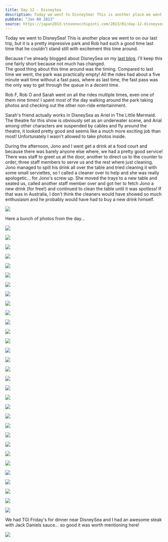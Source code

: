 ```yaml
---
title: Day 12 - DisneySea
description: Today we went to DisneySea! This is another place we went to on our last trip, but it is a pretty impressive park and Rob had such a good ti...
pubDate: "Jan 08 2013"
source: https://japan2013.stevenocchipinti.com/2013/01/day-12-disneysea.html
---
```


Today we went to DisneySea! This is another place we went to on our last trip, but it is a pretty impressive park and Rob had such a good time last time that he couldn't stand still with excitement this time around.

Because I've already blogged about DisneySea on my [last blog](http://japan2010.stevenocchipinti.com/2010/01/day-8-disneysea.html), I'll keep this one fairly short because not much has changed.  
The good thing about this time around was the timing. Compared to last time we went, the park was practically empty! All the rides had about a five minute wait time without a fast pass, where as last time, the fast pass was the only way to get through the queue in a decent time.

Rob F, Rob O and Sarah went on all the rides multiple times, even one of them nine times! I spent most of the day walking around the park taking photos and checking out the other non-ride entertainment.

Sarah's friend actually works in DisneySea as Ariel in The Little Mermaid. The theatre for this show is obviously set as an underwater scene, and Arial among other characters are suspended by cables and fly around the theatre, it looked pretty good and seems like a much more exciting job than most! Unfortunately I wasn't allowed to take photos inside.

During the afternoon, Jono and I went get a drink at a food court and because there was barely anyone else where, we had a pretty good service! There was staff to greet us at the door, another to direct us to the counter to order, three staff members to serve us and the rest where just cleaning. Jono managed to spill his drink all over the table and tried cleaning it with some small serviettes, so I called a cleaner over to help and she was really apologetic... for Jono's screw up. She moved the trays to a new table and seated us, called another staff member over and got her to fetch Jono a new drink (for free!) and continued to clean the table until it was spotless! If that was in Australia, I don't think the cleaners would have showed so much enthusiasm and he probably would have had to buy a new drink himself.

[![](https://4.bp.blogspot.com/-Z5np_KuaWNk/UO2GC17jrzI/AAAAAAAAAw8/JLs-OvT8D94/s320/DSC_7501.JPG)](https://4.bp.blogspot.com/-Z5np_KuaWNk/UO2GC17jrzI/AAAAAAAAAw8/JLs-OvT8D94/s1600/DSC_7501.JPG)

Here a bunch of photos from the day...

[![](https://3.bp.blogspot.com/-8k577ppoEV8/UO2F7hq8OjI/AAAAAAAAAus/iIC8JvnPnxQ/s320/DSC_7224.JPG)](https://3.bp.blogspot.com/-8k577ppoEV8/UO2F7hq8OjI/AAAAAAAAAus/iIC8JvnPnxQ/s1600/DSC_7224.JPG)

[![](https://2.bp.blogspot.com/-uzPgUkP6N2U/UO2F7_IBO1I/AAAAAAAAAuw/6flZNPlSxCo/s320/DSC_7258.JPG)](https://2.bp.blogspot.com/-uzPgUkP6N2U/UO2F7_IBO1I/AAAAAAAAAuw/6flZNPlSxCo/s1600/DSC_7258.JPG)

[![](https://4.bp.blogspot.com/-Y4mcXCUvSvo/UO2F7z6EpfI/AAAAAAAAAu0/L6Q4B_DJc-g/s320/DSC_7288.JPG)](https://4.bp.blogspot.com/-Y4mcXCUvSvo/UO2F7z6EpfI/AAAAAAAAAu0/L6Q4B_DJc-g/s1600/DSC_7288.JPG)

[![](https://2.bp.blogspot.com/-X_gjARsZ1_I/UO2F8ZWBWfI/AAAAAAAAAu4/QOnhgBVX7EA/s320/DSC_7293.JPG)](https://2.bp.blogspot.com/-X_gjARsZ1_I/UO2F8ZWBWfI/AAAAAAAAAu4/QOnhgBVX7EA/s1600/DSC_7293.JPG)

[![](https://4.bp.blogspot.com/-pmdJZiJ2ChA/UO2F8-0Yz6I/AAAAAAAAAu8/4Ny7tyrY1HI/s320/DSC_7305.JPG)](https://4.bp.blogspot.com/-pmdJZiJ2ChA/UO2F8-0Yz6I/AAAAAAAAAu8/4Ny7tyrY1HI/s1600/DSC_7305.JPG)

[![](https://2.bp.blogspot.com/-kfSbLx3g4Dk/UO2F9KV-y8I/AAAAAAAAAvA/9VUpX0q7sSk/s320/DSC_7322.JPG)](https://2.bp.blogspot.com/-kfSbLx3g4Dk/UO2F9KV-y8I/AAAAAAAAAvA/9VUpX0q7sSk/s1600/DSC_7322.JPG)

[![](https://1.bp.blogspot.com/-dPMPUls1dxI/UO2F9doSDQI/AAAAAAAAAvI/DsZsGjPmA7s/s320/DSC_7328.JPG)](https://1.bp.blogspot.com/-dPMPUls1dxI/UO2F9doSDQI/AAAAAAAAAvI/DsZsGjPmA7s/s1600/DSC_7328.JPG)

[![](https://1.bp.blogspot.com/-mH7JeQR05nk/UO2F98LVh_I/AAAAAAAAAvQ/KoCr5ARvFBc/s320/DSC_7345.JPG)](https://1.bp.blogspot.com/-mH7JeQR05nk/UO2F98LVh_I/AAAAAAAAAvQ/KoCr5ARvFBc/s1600/DSC_7345.JPG)

[![](https://1.bp.blogspot.com/-sJj9Vqx_A20/UO2F-BsGhWI/AAAAAAAAAvY/GsD4hDXKVGM/s320/DSC_7370.JPG)](https://1.bp.blogspot.com/-sJj9Vqx_A20/UO2F-BsGhWI/AAAAAAAAAvY/GsD4hDXKVGM/s1600/DSC_7370.JPG)

[![](https://1.bp.blogspot.com/-mLfRF_SVkIU/UO2F-QU9ceI/AAAAAAAAAvg/Qq80rDM9x4U/s320/DSC_7373.JPG)](https://1.bp.blogspot.com/-mLfRF_SVkIU/UO2F-QU9ceI/AAAAAAAAAvg/Qq80rDM9x4U/s1600/DSC_7373.JPG)

[![](https://4.bp.blogspot.com/-6Xuwt4zE6B0/UO2F_JujJPI/AAAAAAAAAvw/M2vqP5lDRhM/s320/DSC_7401.JPG)](https://4.bp.blogspot.com/-6Xuwt4zE6B0/UO2F_JujJPI/AAAAAAAAAvw/M2vqP5lDRhM/s1600/DSC_7401.JPG)

[![](https://2.bp.blogspot.com/-_knppcNRm3k/UO2F-j3Wi9I/AAAAAAAAAv0/TpVYAt7o_h8/s320/DSC_7390.JPG)](https://2.bp.blogspot.com/-_knppcNRm3k/UO2F-j3Wi9I/AAAAAAAAAv0/TpVYAt7o_h8/s1600/DSC_7390.JPG)

[![](https://2.bp.blogspot.com/-nbhP1DmS5GA/UO2F_mSVzUI/AAAAAAAAAv8/7BQoFHFlmv8/s320/DSC_7425.JPG)](https://2.bp.blogspot.com/-nbhP1DmS5GA/UO2F_mSVzUI/AAAAAAAAAv8/7BQoFHFlmv8/s1600/DSC_7425.JPG)

[![](https://4.bp.blogspot.com/-FEx4czPqHhs/UO2GAB-C1lI/AAAAAAAAAwE/FszSqj4G2yc/s320/DSC_7434.JPG)](https://4.bp.blogspot.com/-FEx4czPqHhs/UO2GAB-C1lI/AAAAAAAAAwE/FszSqj4G2yc/s1600/DSC_7434.JPG)

[![](https://3.bp.blogspot.com/-ysOm4fkZgJg/UO2GANklUvI/AAAAAAAAAwI/K-WHHdp72Ic/s320/DSC_7454.JPG)](https://3.bp.blogspot.com/-ysOm4fkZgJg/UO2GANklUvI/AAAAAAAAAwI/K-WHHdp72Ic/s1600/DSC_7454.JPG)

[![](https://3.bp.blogspot.com/-seGYgleJFqQ/UO2GAmXLlqI/AAAAAAAAAwQ/_mFnjRIGHoM/s320/DSC_7457.JPG)](https://3.bp.blogspot.com/-seGYgleJFqQ/UO2GAmXLlqI/AAAAAAAAAwQ/_mFnjRIGHoM/s1600/DSC_7457.JPG)

[![](https://2.bp.blogspot.com/-w1T0pBhx8Zw/UO2GA6sTTOI/AAAAAAAAAwU/h1ampGH8dhA/s320/DSC_7462.JPG)](https://2.bp.blogspot.com/-w1T0pBhx8Zw/UO2GA6sTTOI/AAAAAAAAAwU/h1ampGH8dhA/s1600/DSC_7462.JPG)

[![](https://3.bp.blogspot.com/-KMIWpSw5pCI/UO2GBEhm55I/AAAAAAAAAwY/SgdrojFEoKw/s320/DSC_7473.JPG)](https://3.bp.blogspot.com/-KMIWpSw5pCI/UO2GBEhm55I/AAAAAAAAAwY/SgdrojFEoKw/s1600/DSC_7473.JPG)

[![](https://1.bp.blogspot.com/-MIz9A9lvy7s/UO2GBtXQ7RI/AAAAAAAAAwg/F_TTz8FnF2E/s320/DSC_7480.JPG)](https://1.bp.blogspot.com/-MIz9A9lvy7s/UO2GBtXQ7RI/AAAAAAAAAwg/F_TTz8FnF2E/s1600/DSC_7480.JPG)

[![](https://4.bp.blogspot.com/-cdU04x9j15I/UO2GB9wYmpI/AAAAAAAAAwo/eiqSxllyu74/s320/DSC_7481.JPG)](https://4.bp.blogspot.com/-cdU04x9j15I/UO2GB9wYmpI/AAAAAAAAAwo/eiqSxllyu74/s1600/DSC_7481.JPG)

[![](https://3.bp.blogspot.com/-qrpmfGjw-yY/UO2GCFt_z1I/AAAAAAAAAws/8yHJt0U4Ofw/s320/DSC_7490.JPG)](https://3.bp.blogspot.com/-qrpmfGjw-yY/UO2GCFt_z1I/AAAAAAAAAws/8yHJt0U4Ofw/s1600/DSC_7490.JPG)

[![](https://1.bp.blogspot.com/-FKzN6Q45yKA/UO2GCvuIpFI/AAAAAAAAAw4/45ZvaEPlTY8/s320/DSC_7495.JPG)](https://1.bp.blogspot.com/-FKzN6Q45yKA/UO2GCvuIpFI/AAAAAAAAAw4/45ZvaEPlTY8/s1600/DSC_7495.JPG)

[![](https://1.bp.blogspot.com/-tm6L7Qc5OoY/UO2GDNXyUlI/AAAAAAAAAxA/9HTWk1z3TaA/s320/DSC_7503.JPG)](https://1.bp.blogspot.com/-tm6L7Qc5OoY/UO2GDNXyUlI/AAAAAAAAAxA/9HTWk1z3TaA/s1600/DSC_7503.JPG)

[![](https://2.bp.blogspot.com/-Z1FpUxKfR2A/UO2GDn3_PgI/AAAAAAAAAxI/kqLqWQ0jMGM/s320/DSC_7514.JPG)](https://2.bp.blogspot.com/-Z1FpUxKfR2A/UO2GDn3_PgI/AAAAAAAAAxI/kqLqWQ0jMGM/s1600/DSC_7514.JPG)

[![](https://2.bp.blogspot.com/-rvc2kG6OwiQ/UO2GDueufUI/AAAAAAAAAxM/ayPvZ_vv8mQ/s320/DSC_7521.JPG)](https://2.bp.blogspot.com/-rvc2kG6OwiQ/UO2GDueufUI/AAAAAAAAAxM/ayPvZ_vv8mQ/s1600/DSC_7521.JPG)

[![](https://2.bp.blogspot.com/-icY_zj3oRz0/UO2GD6Z0sYI/AAAAAAAAAxQ/V5UXIDLwmCM/s320/DSC_7545.JPG)](https://2.bp.blogspot.com/-icY_zj3oRz0/UO2GD6Z0sYI/AAAAAAAAAxQ/V5UXIDLwmCM/s1600/DSC_7545.JPG)

[![](https://1.bp.blogspot.com/-euOYSxML9pE/UO2GEvQEkuI/AAAAAAAAAxY/WpnEvjRzZTQ/s320/DSC_7548.JPG)](https://1.bp.blogspot.com/-euOYSxML9pE/UO2GEvQEkuI/AAAAAAAAAxY/WpnEvjRzZTQ/s1600/DSC_7548.JPG)

[![](https://2.bp.blogspot.com/-Feo7ORy35-s/UO2GE_7YVNI/AAAAAAAAAxc/NSXyxB7qBiw/s320/DSC_7594.JPG)](https://2.bp.blogspot.com/-Feo7ORy35-s/UO2GE_7YVNI/AAAAAAAAAxc/NSXyxB7qBiw/s1600/DSC_7594.JPG)

[![](https://1.bp.blogspot.com/-SPQb7-xgHjc/UO2GE-tksqI/AAAAAAAAAxg/Nw6A_MZzVTg/s320/DSC_7608.JPG)](https://1.bp.blogspot.com/-SPQb7-xgHjc/UO2GE-tksqI/AAAAAAAAAxg/Nw6A_MZzVTg/s1600/DSC_7608.JPG)

[![](https://4.bp.blogspot.com/-tIZRIG68-kU/UO2GFVCT2jI/AAAAAAAAAxs/zPdc3o6-CJg/s320/DSC_7610.JPG)](https://4.bp.blogspot.com/-tIZRIG68-kU/UO2GFVCT2jI/AAAAAAAAAxs/zPdc3o6-CJg/s1600/DSC_7610.JPG)

[![](https://4.bp.blogspot.com/-9dyfSh3_fog/UO2GFu7mtnI/AAAAAAAAAx0/O2cU5sIwTIQ/s320/DSC_7619.JPG)](https://4.bp.blogspot.com/-9dyfSh3_fog/UO2GFu7mtnI/AAAAAAAAAx0/O2cU5sIwTIQ/s1600/DSC_7619.JPG)

We had TGI Friday's for dinner near DisneySea and I had an awesome steak with Jack Daniels sauce... so good it was worth mentioning here!

[![](https://2.bp.blogspot.com/-wMHauFglWyU/UO2GF3RshLI/AAAAAAAAAx4/Y1tY1geAxzs/s320/DSC_7648.JPG)](https://2.bp.blogspot.com/-wMHauFglWyU/UO2GF3RshLI/AAAAAAAAAx4/Y1tY1geAxzs/s1600/DSC_7648.JPG)
